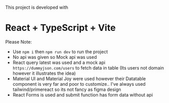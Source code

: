 This project is developed with
# React + TypeScript + Vite

Please Note:
- Use `npm i` then `npm run dev` to run the project
- No api was given so Mock api was used 
- React query latest was used and a mock api `https://dummyjson.com/users` to fetch data in table (Its users not domain however it illustrates the idea)
- Material UI and Material Joy were used however their Datatable component is very far and poor to customize.. I've always used tailwind/primereact so its not fancy as figma design
- React Forms is used and submit function has form data without api 


